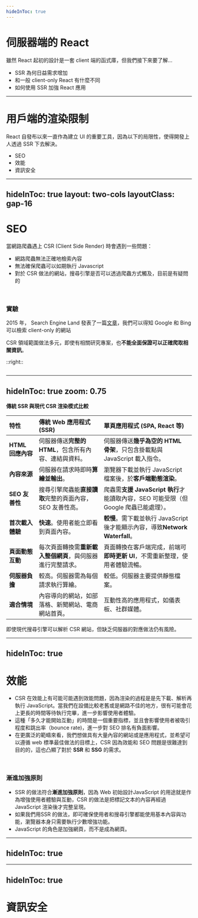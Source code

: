 ```yaml
---
hideInToc: true
---
```

# 伺服器端的 React

雖然 React 起初的設計是一套 client 端的函式庫，但我們接下來要了解...

- SSR 為何日益需求增加
- 和一般 client-only React 有什麼不同
- 如何使用 SSR 加強 React 應用

---

# 用戶端的渲染限制


React 自發布以來一直作為建立 UI 的重要工具，因為以下的局限性，使得開發上人透過 SSR 下去解決。

- SEO
- 效能
- 資訊安全

---
hideInToc: true
layout: two-cols
layoutClass: gap-16
---

# SEO

當網路爬蟲遇上 CSR (Client Side Render) 時會遇到一些問題：

- 網路爬蟲無法正確地檢索內容
- 無法確保爬蟲可以如期執行 Javascript 
- 對於 CSR 做法的網站，搜尋引擎是否可以透過爬蟲方式觸及，目前是有疑問的

<br/>

### 實驗 
2015 年， Search Engine Land 發表了一篇[文章](https://oreil.ly/r5hF2)，我們可以得知 Google 和 Bing 可以檢索 client-only 的網站

CSR 領域範圍做法多元，即使有相關研究專案，也**不能全面保證可以正確爬取相關資訊**。

::right::

<div class="flex items-center h-full">
    <img border="rounded" src="https://searchengineland.com/wp-content/seloads/2025/05/google.png.webp" alt=""/> 
</div>

---
hideInToc: true
zoom: 0.75
---

**傳統 SSR 與現代 CSR 渲染模式比較**

| 特性 | **傳統 Web 應用程式 (SSR)** | **單頁應用程式 (SPA, React 等)** |
| :--- | :--- | :--- |
| **HTML 回應內容** | 伺服器傳送**完整的 HTML**，包含所有內容、連結與資料。 | 伺服器傳送**幾乎為空的 HTML 骨架**，只包含掛載點與 JavaScript 載入指令。 |
| **內容來源** | 伺服器在請求時即時**算繪並輸出**。 | 瀏覽器下載並執行 JavaScript 檔案後，於**客戶端動態渲染**。 |
| **SEO 友善性** | 搜尋引擎爬蟲能**直接讀取**完整的頁面內容，SEO 友善性高。 | 爬蟲需**支援 JavaScript 執行**才能讀取內容，SEO 可能受限（但 Google 爬蟲已能處理）。 |
| **首次載入體驗** | **快速**。使用者能立即看到頁面內容。 | **較慢**。需下載並執行 JavaScript 後才能顯示內容，導致**Network Waterfall**。 |
| **頁面動態互動** | 每次頁面轉換需**重新載入整個網頁**，與伺服器進行完整請求。 | 頁面轉換在客戶端完成，前端可**即時更新 UI**，不需重新整理，使用者體驗流暢。 |
| **伺服器負擔** | 較高。伺服器需為每個請求執行算繪。 | 較低。伺服器主要提供靜態檔案。 |
| **適合情境** | 內容導向的網站，如部落格、新聞網站、電商網站首頁。 | 互動性高的應用程式，如儀表板、社群媒體。 |

即使現代搜尋引擎可以解析 CSR 網站，但缺乏伺服器的對應做法仍有風險。

---
hideInToc: true
---

# 效能

- CSR 在效能上有可能可能遇到效能問題，因為渲染的過程是是先下載、解析再執行 JavaScript。當我們在設備比較老舊或是網路不佳的地方，很有可能會花上更長的時間等待執行完畢，進一步影響使用者體驗。
- 這種「多久才能開始互動」的時間是一個重要指標，並且會影響使用者被吸引程度和跳出率（bounce rate)，進一步對 SEO 排名有負面影響。
- 在更廣泛的範疇來看，我們想做具有大量內容的網站或是應用程式，並希望可以遵循 web 標準最佳做法的目標上，CSR 因為效能和 SEO 問題是很難達到目的的，這也凸顯了對於 **SSR** 和 **SSG** 的需求。

<br/>

### 漸進加強原則

- SSR 的做法符合**漸進加強原則**，因為 Web 初始設計JavaScript 的用途就是作為增強使用者體驗與互動，CSR 的做法是把標記文本的內容再經過JavaScript 渲染後才完整呈現。
- 如果我們用SSR 的做法，即可確保使用者和搜尋引擎都能使用基本內容與功能，瀏覽器本身只需要執行少數增強功能。
- JavaScript 的角色是加強網頁，而不是成為網頁。

---
hideInToc: true
---


---
hideInToc: true
---

# 資訊安全
